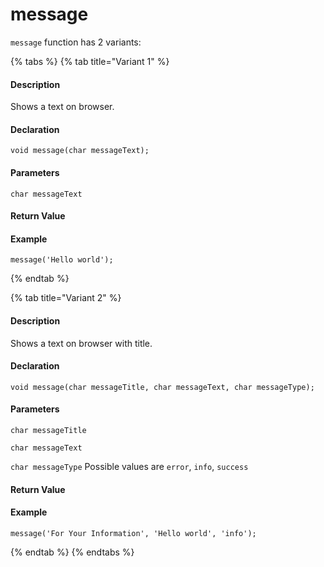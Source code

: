 # message

 `message` function has 2 variants:

{% tabs %}
{% tab title="Variant 1" %}
#### Description <a id="description"></a>

Shows a text on browser.

#### Declaration <a id="declaration"></a>

```text
void message(char messageText);
```

#### Parameters <a id="parameters"></a>

`char messageText`

#### Return Value <a id="return-value"></a>

#### Example <a id="example"></a>

```text
message('Hello world');
```
{% endtab %}

{% tab title="Variant 2" %}
#### Description <a id="description"></a>

Shows a text on browser with title.  

#### Declaration <a id="declaration"></a>

```text
void message(char messageTitle, char messageText, char messageType);
```

#### Parameters <a id="parameters"></a>

`char messageTitle`

`char messageText`

`char messageType` Possible values are `error`, `info`, `success`

#### Return Value <a id="return-value"></a>

#### Example <a id="example"></a>

```text
message('For Your Information', 'Hello world', 'info');
```
{% endtab %}
{% endtabs %}

